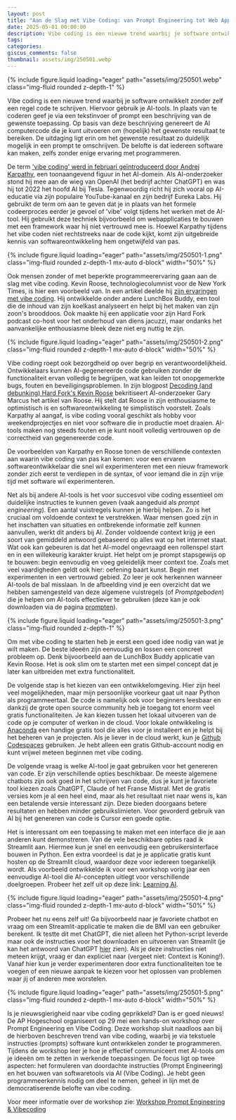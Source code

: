 ```yaml
---
layout: post
title: "Aan de Slag met Vibe Coding: van Prompt Engineering tot Web Applicaties"
date: 2025-05-01 00:00:00
description: Vibe coding is een nieuwe trend waarbij je software ontwikkelt zonder zelf een regel code te schrijven. Hiervoor gebruik je AI-tools. De belofte is dat iedereen software kan maken, zelfs zonder enige ervaring met programmeren.
tags: 
categories: 
giscus_comments: false
thumbnail: assets/img/250501.webp
---
```


<div class="row mt-3">
    <div class="col-sm mt-3 mt-md-0">
        {% include figure.liquid loading="eager" path="assets/img/250501.webp" class="img-fluid rounded z-depth-1" %}
    </div>
</div>

Vibe coding is een nieuwe trend waarbij je software ontwikkelt zonder zelf een regel code te schrijven. Hiervoor gebruik je AI-tools. In plaats van te coderen geef je via een tekstinvoer of prompt een beschrijving van de gewenste toepassing. Op basis van deze beschrijving genereert de AI computercode die je kunt uitvoeren om (hopelijk) het gewenste resultaat te bereiken. De uitdaging ligt erin om het gewenste resultaat zo duidelijk mogelijk in een prompt te omschrijven. De belofte is dat iedereen software kan maken, zelfs zonder enige ervaring met programmeren.

De term ['vibe coding' werd in februari geïntroduceerd door Andrej Karpathy](https://x.com/karpathy/status/1886192184808149383), een toonaangevend figuur in het AI-domein. Als AI-onderzoeker stond hij mee aan de wieg van OpenAI (het bedrijf achter ChatGPT) en was hij tot 2022 het hoofd AI bij Tesla. Tegenwoordig richt hij zich vooral op AI-educatie via zijn populaire YouTube-kanaal en zijn bedrijf Eureka Labs. Hij gebruikt de term om aan te geven dat je in plaats van het formele codeerproces eerder je gevoel of 'vibe' volgt tijdens het werken met de AI-tool. Hij gebruikt deze techniek bijvoorbeeld om webapplicaties te bouwen met een framework waar hij niet vertrouwd mee is. Hoewel Karpathy tijdens het vibe coden niet rechtstreeks naar de code kijkt, komt zijn uitgebreide kennis van softwareontwikkeling hem ongetwijfeld van pas. 

<div class="row mt-3">
    <div class="col-sm mt-3 mt-md-0">
        {% include figure.liquid loading="eager" path="assets/img/250501-1.png" class="img-fluid rounded z-depth-1 mx-auto d-block" width="50%" %}
    </div>
</div>

Ook mensen zonder of met beperkte programmeerervaring gaan aan de slag met vibe coding. Kevin Roose, technologiecolumnist voor de New York Times, is hier een voorbeeld van. In een artikel deelde hij [zijn ervaringen met vibe coding](https://www.nytimes.com/2025/02/27/technology/personaltech/vibecoding-ai-software-programming.html). Hij ontwikkelde onder andere LunchBox Buddy, een tool die de inhoud van zijn koelkast analyseert en helpt bij het maken van zijn zoon's brooddoos. Ook maakte hij een applicatie voor zijn Hard Fork podcast co-host voor het onderhoud van diens jacuzzi, maar ondanks het aanvankelijke enthousiasme bleek deze niet erg nuttig te zijn. 

 

<div class="row mt-3">
    <div class="col-sm mt-3 mt-md-0">
        {% include figure.liquid loading="eager" path="assets/img/250501-2.png" class="img-fluid rounded z-depth-1 mx-auto d-block" width="50%" %}
    </div>
</div>

Vibe coding roept ook bezorgdheid op over begrip en verantwoordelijkheid. Ontwikkelaars kunnen AI-gegenereerde code gebruiken zonder de functionaliteit ervan volledig te begrijpen, wat kan leiden tot onopgemerkte bugs, fouten en beveiligingsproblemen. In zijn blogpost [Decoding (and debunking) Hard Fork's Kevin Roose](https://garymarcus.substack.com/p/decoding-and-debunking-hard-forks) bekritiseert AI-onderzoeker Gary Marcus het artikel van Roose. Hij stelt dat Roose in zijn enthousiasme te optimistisch is en softwareontwikkeling te simplistisch voorstelt. Zoals Karpathy al aangaf, is vibe coding vooral geschikt als hobby voor weekendprojectjes en niet voor software die in productie moet draaien. AI-tools maken nog steeds fouten en je kunt nooit volledig vertrouwen op de correctheid van gegenereerde code. 

De voorbeelden van Karpathy en Roose tonen de verschillende contexten aan waarin vibe coding van pas kan komen: voor een ervaren softwareontwikkelaar die snel wil experimenteren met een nieuw framework zonder zich eerst te verdiepen in de syntax, of voor iemand die in zijn vrije tijd met software wil experimenteren. 

Net als bij andere AI-tools is het voor succesvol vibe coding essentieel om duidelijke instructies te kunnen geven (vaak aangeduid als *prompt engineering*). Een aantal vuistregels kunnen je hierbij helpen. Zo is het cruciaal om voldoende context te verstrekken. Waar mensen goed zijn in het inschatten van situaties en ontbrekende informatie zelf kunnen aanvullen, werkt dit anders bij AI. Zonder voldoende context krijg je een soort van gemiddeld antwoord gebaseerd op alles wat op het internet staat. Wat ook kan gebeuren is dat het AI-model ongevraagd een rollenspel start en in een willekeurig karakter kruipt. Het helpt om je prompt stapsgewijs op te bouwen: begin eenvoudig en voeg geleidelijk meer context toe. Zoals met veel vaardigheden geldt ook hier: oefening baart kunst. Begin met experimenten in een vertrouwd gebied. Zo leer je ook herkennen wanneer AI-tools de bal misslaan. In de afbeelding vind je een overzicht dat we hebben samengesteld van deze algemene vuistregels (of *Promptgeboden*) die je helpen om AI-tools effectiever te gebruiken (deze kan je ook downloaden via de pagina [prompten](https://wimcasteels.be/prompt-hulp/)).

<div class="row mt-3">
    <div class="col-sm mt-3 mt-md-0">
        {% include figure.liquid loading="eager" path="assets/img/250501-3.png" class="img-fluid rounded z-depth-1" %}
    </div>
</div>

Om met vibe coding te starten heb je eerst een goed idee nodig van wat je wilt maken. De beste ideeën zijn eenvoudig en lossen een concreet probleem op. Denk bijvoorbeeld aan de LunchBox Buddy applicatie van Kevin Roose. Het is ook slim om te starten met een simpel concept dat je later kan uitbreiden met extra functionaliteit.

De volgende stap is het kiezen van een ontwikkelomgeving. Hier zijn heel veel mogelijkheden, maar mijn persoonlijke voorkeur gaat uit naar Python als programmeertaal. De code is namelijk ook voor beginners leesbaar en dankzij de grote open source community heb je toegang tot enorm veel gratis functionaliteiten. Je kan kiezen tussen het lokaal uitvoeren van de code op je computer of werken in de cloud. Voor lokale ontwikkeling is [Anaconda](https://www.anaconda.com/download) een handige gratis tool die alles voor je installeert en je helpt bij het beheren van je projecten. Als je liever in de cloud werkt, kun je [Github Codespaces](https://github.com/features/codespaces) gebruiken. Je hebt alleen een gratis Github-account nodig en kunt vrijwel meteen beginnen met vibe coding.

De volgende vraag is welke AI-tool je gaat gebruiken voor het genereren van code. Er zijn verschillende opties beschikbaar. De meeste algemene chatbots zijn ook goed in het schrijven van code, dus je kunt je favoriete tool kiezen zoals ChatGPT, Claude of het Franse Mistral. Met de gratis versies kom je al een heel eind, maar als het resultaat niet naar wens is, kan een betalende versie interessant zijn. Deze bieden doorgaans betere resultaten en hebben minder gebruikslimieten. Voor gevorderd gebruik van AI bij het genereren van code is Cursor een goede optie.

Het is interessant om een toepassing te maken met een interface die je aan anderen kunt demonstreren. Van de vele beschikbare opties raad ik Streamlit aan. Hiermee kun je snel en eenvoudig een gebruikersinterface bouwen in Python. Een extra voordeel is dat je je applicatie gratis kunt hosten op de Streamlit cloud, waardoor deze voor iedereen toegankelijk wordt. Als voorbeeld ontwikkelde ik voor een workshop vorig jaar een eenvoudige AI-tool die AI-concepten uitlegt voor verschillende doelgroepen. Probeer het zelf uit op deze link: [Learning AI](https://masterclass2-software-met-genai.streamlit.app/).

<div class="row mt-3">
    <div class="col-sm mt-3 mt-md-0">
        {% include figure.liquid loading="eager" path="assets/img/250501-4.png" class="img-fluid rounded z-depth-1 mx-auto d-block" width="50%" %}
    </div>
</div>

Probeer het nu eens zelf uit! Ga bijvoorbeeld naar je favoriete chatbot en vraag om een Streamlit-applicatie te maken die de BMI van een gebruiker berekent. Ik testte dit met ChatGPT, die niet alleen het Python-script leverde maar ook de instructies voor het downloaden en uitvoeren van Streamlit (je kan het antwoord van ChatGPT [hier](https://chatgpt.com/share/67f64de5-cf30-8004-9aba-466d52689cf9) zien). Als je deze instructies niet meteen krijgt, vraag er dan expliciet naar (vergeet niet: Context is Koning!). Vanaf hier kun je verder experimenteren door extra functionaliteiten toe te voegen of een nieuwe aanpak te kiezen voor het oplossen van problemen waar jij of anderen mee worstelen. 

<div class="row mt-3">
    <div class="col-sm mt-3 mt-md-0">
        {% include figure.liquid loading="eager" path="assets/img/250501-5.png" class="img-fluid rounded z-depth-1 mx-auto d-block" width="50%" %}
    </div>
</div>

Is je nieuwsgierigheid naar vibe coding geprikkeld? Dan is er goed nieuws! De AP Hogeschool organiseert op 29 mei een hands-on workshop over Prompt Engineering en Vibe Coding. Deze workshop sluit naadloos aan bij de hierboven beschreven trend van vibe coding, waarbij je via tekstuele instructies (prompts) software kunt ontwikkelen zonder te programmeren. Tijdens de workshop leer je hoe je effectief communiceert met AI-tools om je ideeën om te zetten in werkende toepassingen. De focus ligt op twee aspecten: het formuleren van doordachte instructies (Prompt Engineering) en het bouwen van softwaretools via AI (Vibe Coding). Je hebt geen programmeerkennis nodig om deel te nemen, geheel in lijn met de democratiserende belofte van vibe coding.

Voor meer informatie over de workshop zie: [Workshop Prompt Engineering & Vibecoding](https://www.ap.be/professionals/opleiding/workshop-prompt-engineering-vibecoding)